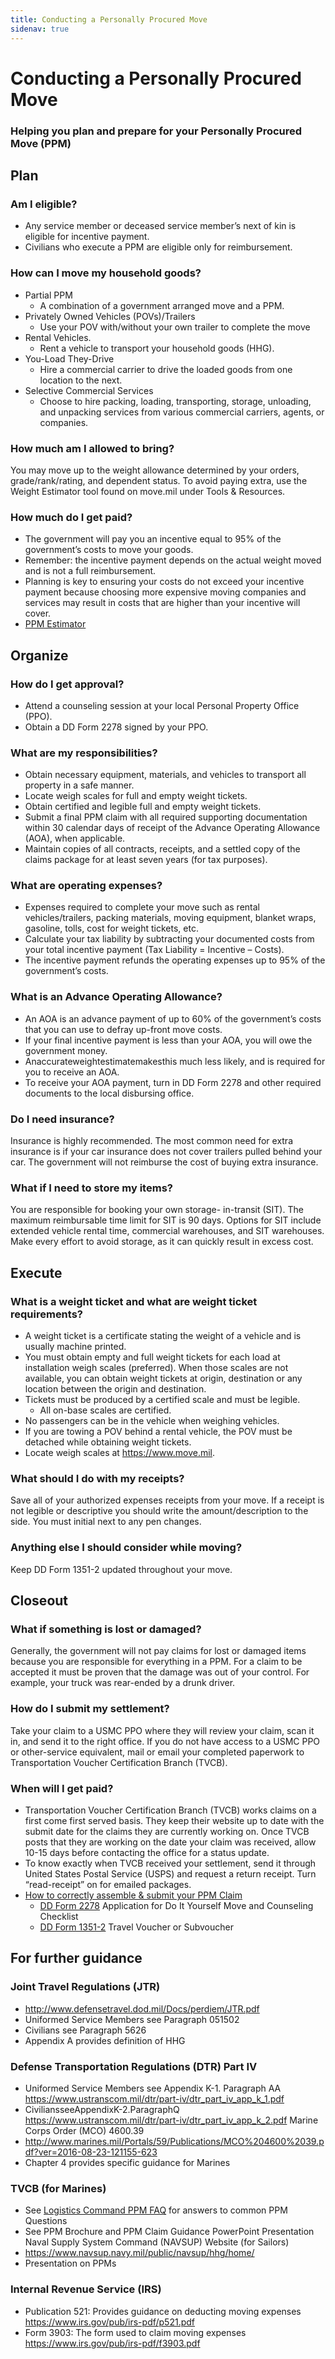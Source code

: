 ```yaml
---
title: Conducting a Personally Procured Move
sidenav: true
---
```


# Conducting a Personally Procured Move
### Helping you plan and prepare for your Personally Procured Move (PPM)

## Plan
### Am I eligible?
* Any service member or deceased service member’s next of kin is eligible for incentive payment.
* Civilians who execute a PPM are eligible only for reimbursement.

### How can I move my household goods?
* Partial PPM
    * A combination of a government arranged
move and a PPM.
* Privately Owned Vehicles (POVs)/Trailers
    * Use your POV with/without your own trailer to complete the move
* Rental Vehicles.
    * Rent a vehicle to transport your household
goods (HHG).
* You-Load They-Drive
    * Hire a commercial carrier to drive the loaded goods from one location to the next.
* Selective Commercial Services
    * Choose to hire packing, loading,
transporting, storage, unloading, and unpacking services from various commercial carriers, agents, or companies.

### How much am I allowed to bring?
You may move up to the weight allowance determined by your orders, grade/rank/rating, and dependent status. To avoid paying extra, use the Weight Estimator tool found on move.mil under Tools & Resources.

### How much do I get paid?
* The government will pay you an incentive equal to 95% of the government’s costs to move your goods.
* Remember: the incentive payment depends on the actual weight moved and is not a full reimbursement.
* Planning is key to ensuring your costs do not exceed your incentive payment because choosing more expensive moving companies and services may result in costs that are higher than your incentive will cover.
* [PPM Estimator](https://move.mil/resources/ppm-estimator)

## Organize
### How do I get approval?
* Attend a counseling session at your local Personal Property Office (PPO).
*  Obtain a DD Form 2278 signed by your PPO.
### What are my responsibilities?
* Obtain necessary equipment, materials, and vehicles to transport all property in a safe manner.
* Locate weigh scales for full and empty weight tickets.
* Obtain certified and legible full and empty weight tickets.
* Submit a final PPM claim with all required supporting documentation within 30 calendar days of receipt of the Advance Operating Allowance (AOA), when applicable.
* Maintain copies of all contracts, receipts, and a settled copy of the claims package for at least seven years (for tax purposes).
### What are operating expenses?
* Expenses required to complete your move such as rental vehicles/trailers, packing materials, moving equipment, blanket wraps, gasoline, tolls, cost for weight tickets, etc.
* Calculate your tax liability by subtracting your documented costs from your total incentive payment (Tax Liability = Incentive – Costs).
* The incentive payment refunds the operating expenses up to 95% of the government’s costs.

### What is an Advance Operating Allowance?
* An AOA is an advance payment of up to 60% of the government’s costs that you can use to defray up-front move costs.
* If your final incentive payment is less than your AOA, you will owe the government money.
* Anaccurateweightestimatemakesthis
much less likely, and is required for you to
receive an AOA.
* To receive your AOA payment, turn in DD Form
2278 and other required documents to the local disbursing office.
### Do I need insurance?
Insurance is highly recommended. The most common need for extra insurance is if your car insurance does not cover trailers pulled behind your car. The government will not reimburse the cost of buying extra insurance.
### What if I need to store my items?
You are responsible for booking your own storage- in-transit (SIT). The maximum reimbursable time limit for SIT is 90 days. Options for SIT include extended vehicle rental time, commercial warehouses, and SIT warehouses. Make every effort to avoid storage, as it can quickly result in excess cost.

## Execute
### What is a weight ticket and what are weight ticket requirements?
* A weight ticket is a certificate stating the weight of a vehicle and is usually machine printed.
* You must obtain empty and full weight tickets for each load at installation weigh scales (preferred). When those scales are not available, you can obtain weight tickets at origin, destination or any location between the origin and destination.
* Tickets must be produced by a certified scale and must be legible.
    * All on-base scales are certified.
* No passengers can be in the vehicle when weighing vehicles.
* If you are towing a POV behind a rental vehicle, the POV must be detached while obtaining weight tickets.
* Locate weigh scales at https://www.move.mil.

### What should I do with my receipts?
Save all of your authorized expenses receipts from your move. If a receipt is not legible or descriptive you should write the amount/description to the side. You must initial next to any pen changes.

### Anything else I should consider while moving?
Keep DD Form 1351-2 updated throughout your move.

## Closeout
### What if something is lost or damaged?
Generally, the government will not pay claims for lost or damaged items because you are responsible for everything in a PPM. For a claim to be accepted it must be proven that the damage was out of your control. For example, your truck was rear-ended by a drunk driver.
### How do I submit my settlement?
Take your claim to a USMC PPO where they will review your claim, scan it in, and send it to the right office. If you do not have access to a USMC PPO or other-service equivalent, mail or email your completed paperwork to Transportation Voucher Certification Branch (TVCB).
### When will I get paid?
* Transportation Voucher Certification Branch (TVCB) works claims on a first come first served basis. They keep their website up to date with the submit date for the claims they are currently working on. Once TVCB posts that they are working on the date your claim was received, allow 10-15 days before contacting the office for a status update.
* To know exactly when TVCB received your settlement, send it through United States Postal Service (USPS) and request a return receipt. Turn “read-receipt” on for emailed packages.
* [How to correctly assemble & submit your PPM Claim](https://www.logcom.marines.mil/portals/184/docs/sites/tvcd/files/PPP-How-to-Submit-PPM-CLAIM-Apr-2018new.pdf)
    * [DD Form 2278](https://www.esd.whs.mil/Portals/54/Documents/DD/forms/dd/dd2278.pdf) Application for Do It Yourself Move and Counseling Checklist
    * [DD Form 1351-2](https://www.logcom.marines.mil/Portals/184/Docs/Sites/tvcd/files/dd1351-2-form-20160712.pdf) Travel Voucher or Subvoucher

## For further guidance
### Joint Travel Regulations (JTR)
* http://www.defensetravel.dod.mil/Docs/perdiem/JTR.pdf
* Uniformed Service Members see Paragraph 051502
* Civilians see Paragraph 5626
* Appendix A provides definition of HHG

### Defense Transportation Regulations (DTR) Part IV
* Uniformed Service Members see Appendix K-1. Paragraph AA
https://www.ustranscom.mil/dtr/part-iv/dtr_part_iv_app_k_1.pdf
* CiviliansseeAppendixK-2.ParagraphQ https://www.ustranscom.mil/dtr/part-iv/dtr_part_iv_app_k_2.pdf
Marine Corps Order (MCO) 4600.39
* http://www.marines.mil/Portals/59/Publications/MCO%204600%2039.pdf?ver=2016-08-23-121155-623
* Chapter 4 provides specific guidance for Marines

### TVCB (for Marines)
* See [Logistics Command PPM FAQ](https://www.logcom.marines.mil/Capabilities/Personally-Procured-Move/faq.aspx) for answers to common PPM Questions
* See PPM Brochure and PPM Claim Guidance PowerPoint Presentation
Naval Supply System Command (NAVSUP) Website (for Sailors)
* https://www.navsup.navy.mil/public/navsup/hhg/home/
* Presentation on PPMs

### Internal Revenue Service (IRS)
* Publication 521: Provides guidance on deducting moving expenses https://www.irs.gov/pub/irs-pdf/p521.pdf
* Form 3903: The form used to claim moving expenses
https://www.irs.gov/pub/irs-pdf/f3903.pdf
